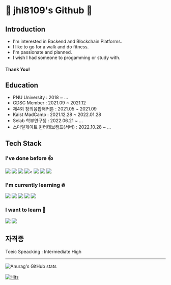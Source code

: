 # 🚀 jhl8109's Github 🚀

## Introduction
- I'm interested in Backend and Blockchain Platforms.
- I like to go for a walk and do fitness.
- I'm passionate and planned.
- I wish I had someone to progamming or study with.

#### Thank You!


## Education 
- PNU University : 2018 ~ ...
- GDSC Member    : 2021.09 ~ 2021.12
- 제4회 창의융합해커톤  : 2021.05 ~ 2021.09
- Kaist MadCamp  : 2021.12.28 ~ 2022.01.28
- Selab 학부연구생  : 2022.06.21 ~ ... 
- 스마일게이트 윈터데브캠프(서버) : 2022.10.28 ~ ...

## Tech Stack
### I've done before 👍 
<span><img src="https://img.shields.io/badge/C++-00599C?style=flat-square&logo=C++&logoColor=white"/></span>
<span><img src="https://img.shields.io/badge/Android-3DDC84?style=flat-square&logo=Android&logoColor=white"/></span>
<span><img src="https://img.shields.io/badge/React-000000?style=flat-square&logo=React&logoColor=white"/></span>
<span><img src="https://img.shields.io/badge/Node.js-339933?style=flat-square&logo=Node.js&logoColor=white"/><</span>
<span><img src="https://img.shields.io/badge/Express-000000?style=flat-square&logo=Express&logoColor=white"/></span>
<span><img src="https://img.shields.io/badge/MySQL-4479A1?style=flat-square&logo=MySQL&logoColor=white"/></span>
<span><img src="https://img.shields.io/badge/Linux-FCC624?style=flat-square&logo=Linux&logoColor=white"/></span>
<br>
### I'm currently learning 🔥
<span><img src="https://img.shields.io/badge/Hyperledger-2F3134?style=flat-square&logo=Hyperledger&logoColor=white"/></span>
<span><img src="https://img.shields.io/badge/Spring-6DB33F?style=flat-square&logo=Spring&logoColor=white"/></span>
<span><img src="https://img.shields.io/badge/Spring Boot-6DB33F?style=flat-square&logo=Spring Boot&logoColor=white"/></span>
<span><img src="https://img.shields.io/badge/Go-00ADD8?style=flat-square&logo=Go&logoColor=white"/></span>
<span><img src="https://img.shields.io/badge/Docker-2496ED?style=flat-square&logo=Docker&logoColor=white"/></span>
<br>
### I want to learn 🌈
<span><img src="https://img.shields.io/badge/Kubernetes-326CE5?style=flat-square&logo=Kubernetes&logoColor=white"/></span>
<span><img src="https://img.shields.io/badge/Ethereum-3C3C3D?style=flat-square&logo=Ethereum&logoColor=white"/></span>
<br>
## 자격증
Toeic Speacking : Intermediate High
<hr/>


![Anurag's GitHub stats](https://github-readme-stats.vercel.app/api?username=jhl8109&show_icons=true&theme=cobalt)<br> <br>
[![Hits](https://hits.seeyoufarm.com/api/count/incr/badge.svg?url=https%3A%2F%2Fgithub.com%2Fjhl8109%2Fhit-counter&count_bg=%2300D4FF&title_bg=%23000000&icon=&icon_color=%23E7E7E7&title=views&edge_flat=false)](https://hits.seeyoufarm.com)                  




